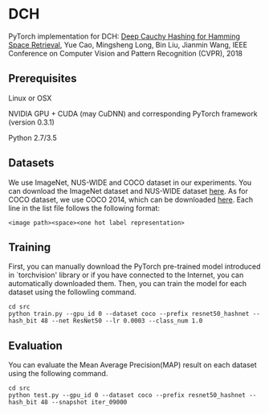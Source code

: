 # DCH
PyTorch implementation for DCH: [Deep Cauchy Hashing for Hamming Space Retrieval](http://ise.thss.tsinghua.edu.cn/~mlong/doc/deep-cauchy-hashing-cvpr18.pdf), Yue Cao, Mingsheng Long, Bin Liu, Jianmin Wang, IEEE Conference on Computer Vision and Pattern Recognition (CVPR), 2018

## Prerequisites
Linux or OSX

NVIDIA GPU + CUDA (may CuDNN) and corresponding PyTorch framework (version 0.3.1)

Python 2.7/3.5

## Datasets
We use ImageNet, NUS-WIDE and COCO dataset in our experiments. You can download the ImageNet dataset and NUS-WIDE dataset [here](https://drive.google.com/drive/folders/0B7IzDz-4yH_HOXdoaDU4dk40RFE?usp=sharing).
As for COCO dataset, we use COCO 2014, which can be downloaded [here](http://mscoco.org/dataset/#download).
Each line in the list file follows the following format:
```
<image path><space><one hot label representation>
```

## Training
First, you can manually download the PyTorch pre-trained model introduced in `torchvision' library or if you have connected to the Internet, you can automatically downloaded them.
Then, you can train the model for each dataset using the followling command.
```
cd src
python train.py --gpu_id 0 --dataset coco --prefix resnet50_hashnet --hash_bit 48 --net ResNet50 --lr 0.0003 --class_num 1.0
```
## Evaluation
You can evaluate the Mean Average Precision(MAP) result on each dataset using the following command.
```
cd src
python test.py --gpu_id 0 --dataset coco --prefix resnet50_hashnet --hash_bit 48 --snapshot iter_09000
```